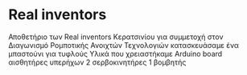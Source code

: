 # Real inventors  
Αποθετήριο των Real inventors Κερατσινίου για συμμετοχή στον Διαγωνισμό Ρομποτικής Ανοιχτών Τεχνολογιών
κατασκευάσαμε ένα μπαστούνι για τυφλούς
Υλικά που χρειαστήκαμε
Arduino board
αισθητήρες υπερήχων 2
σερβοκινητήρες 1
βομβητής 
